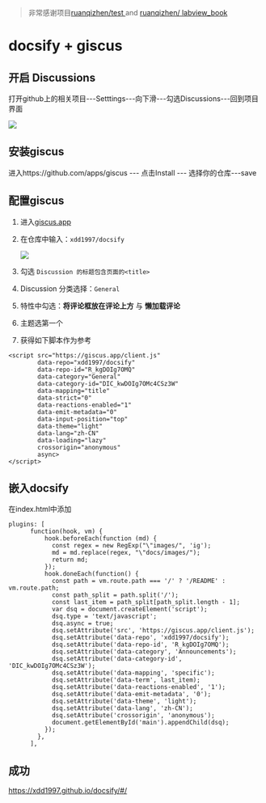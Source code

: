 >  非常感谢项目[ruanqizhen/test ](https://github.com/ruanqizhen/test) and [ruanqizhen/
labview_book](https://lv.qizhen.xyz/)

# docsify  + giscus 

## 开启 Discussions

打开github上的相关项目---Setttings---向下滑---勾选Discussions---回到项目界面

![](https://mypic2016.oss-cn-beijing.aliyuncs.com/picGo/202212041627622.png)

## 安装giscus

进入https://github.com/apps/giscus  --- 点击Install --- 选择你的仓库---save

## 配置giscus

1. 进入[giscus.app](https://giscus.app/zh-CN)

2. 在仓库中输入：`xdd1997/docsify`

   ![](https://mypic2016.oss-cn-beijing.aliyuncs.com/picGo/202212041628699.png)

3. 勾选 `Discussion 的标题包含页面的<title>`
2. Discussion 分类选择：`General`
3. 特性中勾选：**将评论框放在评论上方** 与 **懒加载评论**
4. 主题选第一个
5. 获得如下脚本作为参考

```
<script src="https://giscus.app/client.js"
        data-repo="xdd1997/docsify"
        data-repo-id="R_kgDOIg7OMQ"
        data-category="General"
        data-category-id="DIC_kwDOIg7OMc4CSz3W"
        data-mapping="title"
        data-strict="0"
        data-reactions-enabled="1"
        data-emit-metadata="0"
        data-input-position="top"
        data-theme="light"
        data-lang="zh-CN"
        data-loading="lazy"
        crossorigin="anonymous"
        async>
</script>
```



## 嵌入docsify

在index.html中添加

```
plugins: [
      function(hook, vm) {
          hook.beforeEach(function (md) {
            const regex = new RegExp("\"images/", 'ig');
            md = md.replace(regex, "\"docs/images/");
            return md;
          });
          hook.doneEach(function() {     
            const path = vm.route.path === '/' ? '/README' : vm.route.path;
            const path_split = path.split('/');
            const last_item = path_split[path_split.length - 1];
            var dsq = document.createElement('script');
            dsq.type = 'text/javascript';
            dsq.async = true;
            dsq.setAttribute('src', 'https://giscus.app/client.js');
            dsq.setAttribute('data-repo', 'xdd1997/docsify');
            dsq.setAttribute('data-repo-id', 'R_kgDOIg7OMQ');
            dsq.setAttribute('data-category', 'Announcements');
            dsq.setAttribute('data-category-id', 'DIC_kwDOIg7OMc4CSz3W');
            dsq.setAttribute('data-mapping', 'specific');
            dsq.setAttribute('data-term', last_item);
            dsq.setAttribute('data-reactions-enabled', '1');
            dsq.setAttribute('data-emit-metadata', '0');
            dsq.setAttribute('data-theme', 'light');
            dsq.setAttribute('data-lang', 'zh-CN');
            dsq.setAttribute('crossorigin', 'anonymous');
            document.getElementById('main').appendChild(dsq);
          });
        },
      ],
```



## 成功

https://xdd1997.github.io/docsify/#/

